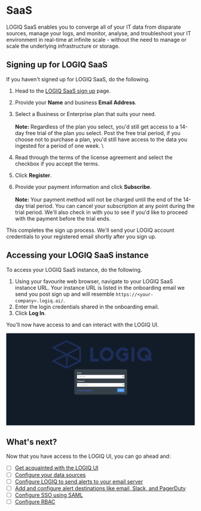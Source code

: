 # SaaS

LOGIQ SaaS enables you to converge all of your IT data from disparate sources, manage your logs, and monitor, analyse, and troubleshoot your IT environment in real-time at infinite scale - without the need to manage or scale the underlying infrastructure or storage.&#x20;

## Signing up for LOGIQ SaaS

If you haven't signed up for LOGIQ SaaS, do the following.

1. Head to the [LOGIQ SaaS sign up](https://logiq.ai/get-started-logiq/) page.&#x20;
2. Provide your **Name** and business **Email Address**.&#x20;
3. Select a Business or Enterprise plan that suits your need. \
   \
   **Note:** Regardless of the plan you select, you'd still get access to a 14-day free trial of the plan you select. Post the free trial period, if you choose not to purchase a plan, you'd still have access to the data you ingested for a period of one week. \

4. Read through the terms of the license agreement and select the checkbox if you accept the terms.&#x20;
5. Click **Register**.&#x20;
6. Provide your payment information and click **Subscribe**. \
   \
   **Note:** Your payment method will not be charged until the end of the 14-day trial period. You can cancel your subscription at any point during the trial period. We'll also check in with you to see if you'd like to proceed with the payment before the trial ends.&#x20;

This completes the sign up process. We'll send your LOGIQ account credentials to your registered email shortly after you sign up.&#x20;

## Accessing your LOGIQ SaaS instance

To access your LOGIQ SaaS instance, do the following.&#x20;

1. Using your favourite web browser, navigate to your LOGIQ SaaS instance URL. Your instance URL is listed in the onboarding email we send you post sign up and will resemble `https://<your-company>.logiq.ai/`.
2. Enter the login credentials shared in the onboarding email.&#x20;
3. Click **Log In**.&#x20;

You'll now have access to and can interact with the LOGIQ UI.&#x20;

![](<../.gitbook/assets/Screen Shot 2022-03-19 at 8.11.14 AM.png>)

## What's next?

Now that you have access to the LOGIQ UI, you can go ahead and:

* [ ] [Get acquainted with the LOGIQ UI](../log-management/the-logiq-ui.md)
* [ ] [Configure your data sources](../integrations/overview.md)
* [ ] [Configure LOGIQ to send alerts to your email server](../logiq-ui-configuration/email-configuration-setup.md)
* [ ] [Add and configure alert destinations like email, Slack, and PagerDuty](../logiq-ui-configuration/alert-destinations.md)
* [ ] [Configure SSO using SAML](../logiq-ui-configuration/single-sign-on-configuration.md)
* [ ] [Configure RBAC](../log-management/configuring-rbac.md)
